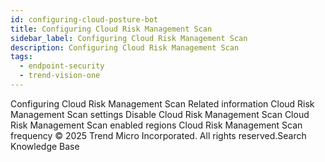 ```yaml
---
id: configuring-cloud-posture-bot
title: Configuring Cloud Risk Management Scan
sidebar_label: Configuring Cloud Risk Management Scan
description: Configuring Cloud Risk Management Scan
tags:
  - endpoint-security
  - trend-vision-one
---
```


 Configuring Cloud Risk Management Scan Related information Cloud Risk Management Scan settings Disable Cloud Risk Management Scan Cloud Risk Management Scan enabled regions Cloud Risk Management Scan frequency © 2025 Trend Micro Incorporated. All rights reserved.Search Knowledge Base